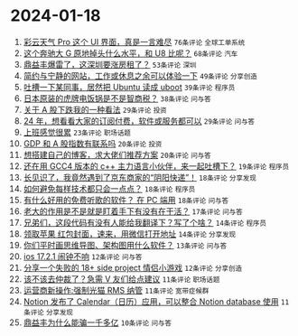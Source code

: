 # 2024-01-18

1. [彩云天气 Pro 这个 UI 界面，真是一言难尽](https://www.v2ex.com/t/1009520) `76条评论` `全球工单系统`
1. [这个奔驰大 G 原地掉头什么水平，和 U8 比呢？](https://www.v2ex.com/t/1009525) `68条评论` `汽车`
1. [鼎益丰爆雷了，这深圳要涨房租了？](https://www.v2ex.com/t/1009526) `53条评论` `深圳`
1. [简约与宁静的网站，工作或休息之余可以体验一下](https://www.v2ex.com/t/1009521) `49条评论` `分享创造`
1. [吐槽一下某同事，居然把 Ubuntu 读成 uboot](https://www.v2ex.com/t/1009629) `39条评论` `程序员`
1. [日本原装的虎牌电饭锅是不是智商税？](https://www.v2ex.com/t/1009604) `38条评论` `问与答`
1. [关于 A 股下跌我的一种看法](https://www.v2ex.com/t/1009633) `29条评论` `投资`
1. [24 年，想看看大家的订阅付费，软件或服务都可以](https://www.v2ex.com/t/1009615) `29条评论` `问与答`
1. [上班感觉很累](https://www.v2ex.com/t/1009537) `23条评论` `职场话题`
1. [GDP 和 A 股指数有联系吗](https://www.v2ex.com/t/1009619) `20条评论` `投资`
1. [想搭建自己的博客，求大佬们推荐方案](https://www.v2ex.com/t/1009591) `20条评论` `问与答`
1. [还在用 GCC4 版本的 c++ 主力语言小伙伴，来一起吐槽下？](https://www.v2ex.com/t/1009556) `19条评论` `程序员`
1. [长见识了，我竟然遇到了京东商家的“阴阳快递”！](https://www.v2ex.com/t/1009546) `18条评论` `分享发现`
1. [如何避免每样技术都只会一点点？](https://www.v2ex.com/t/1009539) `18条评论` `程序员`
1. [有什么好用的免费听歌的软件？ 在 PC 端用](https://www.v2ex.com/t/1009522) `18条评论` `问与答`
1. [老大的作用是不是就是盯着手下有没有在干活？](https://www.v2ex.com/t/1009596) `17条评论` `问与答`
1. [兄弟们，这段代码有没有人能给我翻译下？写了个啥？](https://www.v2ex.com/t/1009592) `14条评论` `程序员`
1. [领取苹果 红包封面，速来，用微信打开地址](https://www.v2ex.com/t/1009541) `14条评论` `分享发现`
1. [你们平时画思维导图、架构图用什么软件？](https://www.v2ex.com/t/1009547) `13条评论` `问与答`
1. [ios 17.2.1 闹钟不响](https://www.v2ex.com/t/1009573) `12条评论` `问与答`
1. [分享一个失败的 18+ side project 情侣小游戏](https://www.v2ex.com/t/1009524) `12条评论` `分享创造`
1. [该不该去仲裁了？急需 V 友们给点建议](https://www.v2ex.com/t/1009625) `11条评论` `职场话题`
1. [运营商新操作:强制光猫 RMS 纳管](https://www.v2ex.com/t/1009610) `11条评论` `宽带症候群`
1. [Notion 发布了 Calendar（日历）应用，可以整合 Notion database 使用](https://www.v2ex.com/t/1009595) `11条评论` `分享发现`
1. [鼎益丰为什么能骗一千多亿](https://www.v2ex.com/t/1009565) `10条评论` `问与答`
